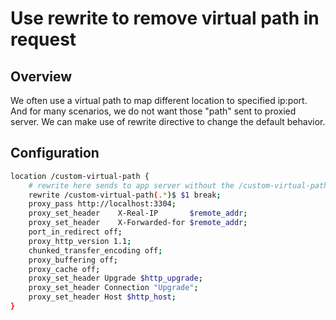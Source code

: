 # Use rewrite to remove virtual path in request

## Overview

We often use a virtual path to map different location to specified ip:port. And for many scenarios, we do not want those "path" sent to proxied server. We can make use of rewrite directive to change the default behavior.

## Configuration

```bash
location /custom-virtual-path {
    # rewrite here sends to app server without the /custom-virtual-path qualifier
    rewrite /custom-virtual-path(.*)$ $1 break;
    proxy_pass http://localhost:3304;
    proxy_set_header    X-Real-IP       $remote_addr;
    proxy_set_header    X-Forwarded-for $remote_addr;
    port_in_redirect off;
    proxy_http_version 1.1;
    chunked_transfer_encoding off;
    proxy_buffering off;
    proxy_cache off;
    proxy_set_header Upgrade $http_upgrade;
    proxy_set_header Connection "Upgrade";
    proxy_set_header Host $http_host;
}
```
